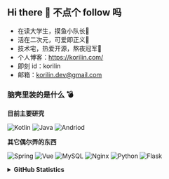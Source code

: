 ## Hi there 👋 不点个 follow 吗

- 在读大学生，摸鱼小队长🏫
- 活在二次元，可爱即正义🌌
- 技术宅，热爱开源，熬夜冠军🌛
- 个人博客：<https://korilin.com/>
- 即刻 id：korilin
- 邮箱：korilin.dev@gmail.com

### 脑壳里装的是什么 💣

**目前主要研究**

![Kotlin](https://img.shields.io/badge/-Kotlin-0095D5?style=flat-square&logo=Kotlin&logoColor=fff)
![Java](https://img.shields.io/badge/-Java-007396?style=flat-square&logo=Java&logoColor=fff)
![Andriod](https://img.shields.io/badge/-Android-3DDC84?style=flat-square&logo=Android&logoColor=fff)

**其它偶尔弄的东西**

![Spring](https://img.shields.io/badge/-Spring-6DB33F?style=flat-square&logo=Spring&logoColor=fff)
![Vue](https://img.shields.io/badge/-Vue-4FC08D?style=flat-square&logo=Vue.js&logoColor=fff)
![MySQL](https://img.shields.io/badge/-MySQL-4479A1?style=flat-square&logo=MySQL&logoColor=fff)
![Nginx](https://img.shields.io/badge/-Nginx-269539?style=flat-square&logo=Nginx&logoColor=fff)
![Python](https://img.shields.io/badge/-Python-3776AB?style=flat-square&logo=Python&logoColor=fff)
![Flask](https://img.shields.io/badge/-Flask-000000?style=flat-square&logo=Python&logoColor=fff)

<details>
<summary>
  <strong>GitHub Statistics</strong>
</summary>

[![](https://github-readme-stats.vercel.app/api?username=korilin&show_icons=true&icon_color=88c0d0&text_color=273849&title_color=41b883&hide_title=false&line_height=30)](https://github.com/anuraghazra/github-readme-stats)

[![](https://github-readme-stats.vercel.app/api/top-langs/?username=korilin&theme=vue&layout=compact&card_width=450&langs_count=10&hide=html,css)](https://github.com/anuraghazra/github-readme-stats)

</details>
